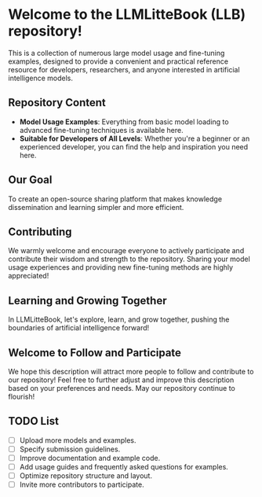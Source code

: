 # Welcome to the LLMLitteBook (LLB) repository!

This is a collection of numerous large model usage and fine-tuning examples, designed to provide a convenient and practical reference resource for developers, researchers, and anyone interested in artificial intelligence models.

## Repository Content

- **Model Usage Examples**: Everything from basic model loading to advanced fine-tuning techniques is available here.
- **Suitable for Developers of All Levels**: Whether you're a beginner or an experienced developer, you can find the help and inspiration you need here.

## Our Goal

To create an open-source sharing platform that makes knowledge dissemination and learning simpler and more efficient.

## Contributing

We warmly welcome and encourage everyone to actively participate and contribute their wisdom and strength to the repository. Sharing your model usage experiences and providing new fine-tuning methods are highly appreciated!

## Learning and Growing Together

In LLMLitteBook, let's explore, learn, and grow together, pushing the boundaries of artificial intelligence forward!

## Welcome to Follow and Participate

We hope this description will attract more people to follow and contribute to our repository! Feel free to further adjust and improve this description based on your preferences and needs. May our repository continue to flourish!

## TODO List

- [ ] Upload more models and examples.
- [ ] Specify submission guidelines.
- [ ] Improve documentation and example code.
- [ ] Add usage guides and frequently asked questions for examples.
- [ ] Optimize repository structure and layout.
- [ ] Invite more contributors to participate.
